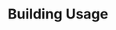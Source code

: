 ---
title: Building Usage
layout: dashboard
permalink: /building-usage.html
dashboard:
  container_id: buildingUsage
  data_sources:
    triannual: /kpidata/building-usage.csv
  default_frequency: triannual
  show_frequency_toggle: false
  default_tab: chart
  show_table: true
  charts:
    - type: line
      title: Gate Counts
      datasets:
        - row_index: 0
    - type: line
      title: Room/MILL Reservations
      datasets:
        - row_index: 1
        - row_index: 2
        - row_index: 3
        - row_index: 4
        - row_index: 5
---